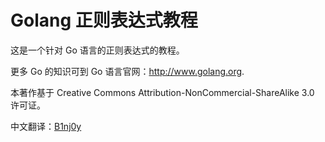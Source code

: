 Golang 正则表达式教程
=====================

这是一个针对 Go 语言的正则表达式的教程。

更多 Go 的知识可到 Go 语言官网：http://www.golang.org.


本著作基于 Creative Commons Attribution-NonCommercial-ShareAlike 3.0 许可证。

中文翻译：[B1nj0y](https://github.com/gingerhot)

